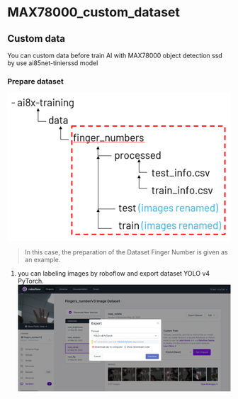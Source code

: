 # MAX78000_custom_dataset
## Custom data
You can custom data before train AI with MAX78000 object detection ssd by use ai85net-tinierssd model
### Prepare dataset
![](custom_data.png)
>In this case, the preparation of the Dataset Finger Number is given as an example.
1. you can labeling images by roboflow and export dataset YOLO v4 PyTorch.
![](roboflow.png)
